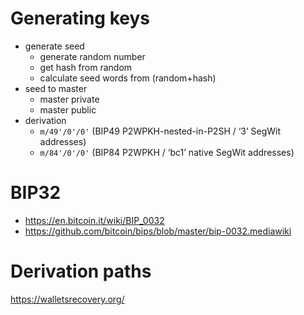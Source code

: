 # Generating keys

- generate seed
  - generate random number
  - get hash from random
  - calculate seed words from (random+hash)
- seed to master
  - master private
  - master public
- derivation
  - `m/49'/0'/0'` (BIP49 P2WPKH-nested-in-P2SH / ‘3’ SegWit addresses)
  - `m/84'/0'/0'` (BIP84 P2WPKH / ‘bc1’ native SegWit addresses)




# BIP32

- https://en.bitcoin.it/wiki/BIP_0032
- https://github.com/bitcoin/bips/blob/master/bip-0032.mediawiki

# Derivation paths

https://walletsrecovery.org/


